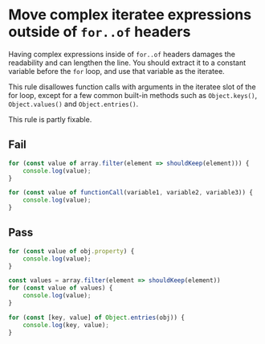 # Move complex iteratee expressions outside of `for..of` headers

Having complex expressions inside of `for..of` headers damages the readability and can lengthen the line. You should extract it to a constant variable before the `for` loop, and use that variable as the iteratee.

This rule disallowes function calls with arguments in the iteratee slot of the for loop, except for a few common built-in methods such as `Object.keys()`, `Object.values()` and `Object.entries()`.

This rule is partly fixable.

## Fail

```js
for (const value of array.filter(element => shouldKeep(element))) {
	console.log(value);
}
```

```js
for (const value of functionCall(variable1, variable2, variable3)) {
	console.log(value);
}
```

## Pass

```js
for (const value of obj.property) {
	console.log(value);
}
```

```js
const values = array.filter(element => shouldKeep(element))
for (const value of values) {
	console.log(value);
}
```

```js
for (const [key, value] of Object.entries(obj)) {
	console.log(key, value);
}
```
